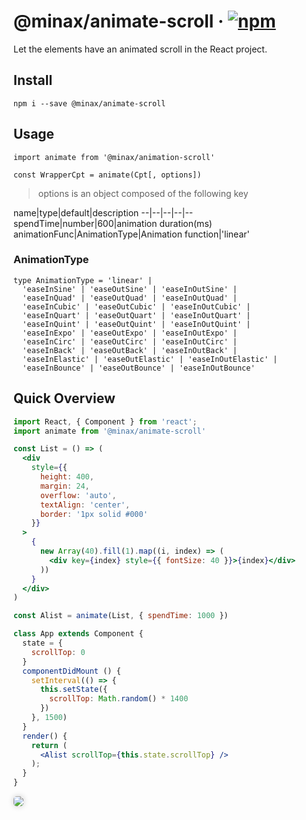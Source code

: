 # @minax/animate-scroll &middot; [![npm](https://img.shields.io/npm/v/@minax/animate-scroll.svg)](https://www.npmjs.com/package/@minax/animate-scroll)
Let the elements have an animated scroll in the React project.

## Install
``` shell
npm i --save @minax/animate-scroll
```

## Usage
```
import animate from '@minax/animation-scroll'

const WrapperCpt = animate(Cpt[, options])
```
> options is an object composed of the following key

name|type|default|description
--|--|--|--|--
spendTime|number|600|animation duration(ms)
animationFunc|AnimationType|Animation function|'linear'

### AnimationType
```
type AnimationType = 'linear' |
  'easeInSine' | 'easeOutSine' | 'easeInOutSine' |
  'easeInQuad' | 'easeOutQuad' | 'easeInOutQuad' |
  'easeInCubic' | 'easeOutCubic' | 'easeInOutCubic' |
  'easeInQuart' | 'easeOutQuart' | 'easeInOutQuart' |
  'easeInQuint' | 'easeOutQuint' | 'easeInOutQuint' |
  'easeInExpo' | 'easeOutExpo' | 'easeInOutExpo' |
  'easeInCirc' | 'easeOutCirc' | 'easeInOutCirc' |
  'easeInBack' | 'easeOutBack' | 'easeInOutBack' |
  'easeInElastic' | 'easeOutElastic' | 'easeInOutElastic' |
  'easeInBounce' | 'easeOutBounce' | 'easeInOutBounce'
```

## Quick Overview
``` jsx
import React, { Component } from 'react';
import animate from '@minax/animate-scroll'

const List = () => (
  <div
    style={{
      height: 400,
      margin: 24,
      overflow: 'auto',
      textAlign: 'center',
      border: '1px solid #000'
    }}
  >
    {
      new Array(40).fill(1).map((i, index) => (
        <div key={index} style={{ fontSize: 40 }}>{index}</div>
      ))
    }
  </div>
)

const Alist = animate(List, { spendTime: 1000 })

class App extends Component {
  state = {
    scrollTop: 0
  }
  componentDidMount () {
    setInterval(() => {
      this.setState({
        scrollTop: Math.random() * 1400
      })
    }, 1500)
  }
  render() {
    return (
      <Alist scrollTop={this.state.scrollTop} />
    );
  }
}
```

<p>
  <img src="./docs/images/1.gif" style="border-radius: 5px; box-shadow: 0 0 10px rgba(0, 0, 0, .2)" />
</p>

